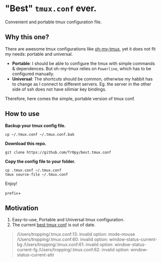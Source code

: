 # "Best" `tmux.conf` ever.

Convenient and portable tmux configuration file.

## Why this one?

There are awesome tmux configurations like [oh-my-tmux](https://github.com/gpakosz/.tmux), yet it does not fit my needs: portable and universal.

* **Portable**: I should be able to configure the tmux with simple commands & dependences. But oh-my-tmux relies on `Powerline`, which has to be configured manually.
* **Universal**: The shortcuts should be common, otherwise my habbit has to change as I connect to different servers. Eg. the server in the other side of ssh does not have silimiar key bindings. 

Therefore, here comes the simple, portable version of tmux conf.

## How to use 

**Backup your tmux config file.**

```shell
cp ~/.tmux.conf ~/.tmux.conf.bak
```

**Download this repo.**

```shell
git clone https://github.com/Tr0py/best.tmux.conf
```

**Copy the config file to your folder.**

```shell
cp .tmux.conf ~/.tmux.conf
tmux source-file ~/.tmux.conf
```

Enjoy!

`prefix`+

## Motivation

1. Easy-to-use, Portable and Universal tmux configuration.
2. The current [best tmux conf](https://gist.github.com/spicycode/1229612) is out of date. 

> /Users/tropping/.tmux.conf:13: invalid option: mode-mouse
> /Users/tropping/.tmux.conf:60: invalid option: window-status-current-bg
> /Users/tropping/.tmux.conf:61: invalid option: window-status-current-fg
> /Users/tropping/.tmux.conf:62: invalid option: window-status-current-attr

## 
